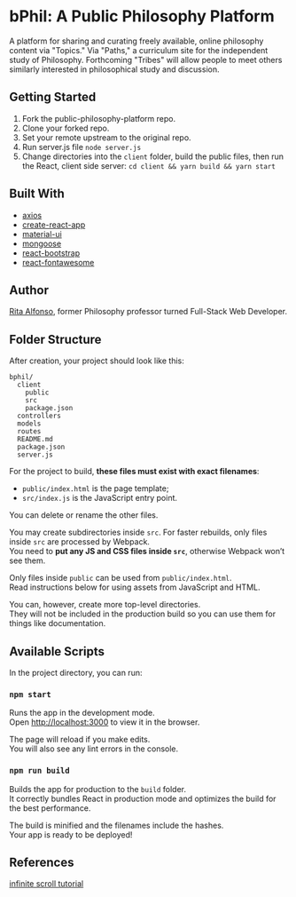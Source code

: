 # bPhil: A Public Philosophy Platform

A platform for sharing and curating freely available, online philosophy content via "Topics." Via "Paths," a curriculum site for the independent study of Philosophy. Forthcoming "Tribes" will allow people to meet others similarly interested in philosophical study and discussion.


## Getting Started

1. Fork the public-philosophy-platform repo.
2. Clone your forked repo.
3. Set your remote upstream to the original repo.
4. Run server.js file ```node server.js```
5. Change directories into the ```client``` folder, build the public files, then run the React, client side server: ```cd client && yarn build && yarn start```


## Built With

* [axios](https://www.npmjs.com/package/axios)
* [create-react-app](https://github.com/facebookincubator/create-react-app)
* [material-ui](https://www.npmjs.com/package/material-ui)
* [mongoose](https://www.npmjs.com/package/mongoose)
* [react-bootstrap](https://www.npmjs.com/package/react-bootstrap)
* [react-fontawesome](https://www.npmjs.com/package/react-fontawesome)

## Author

[Rita Alfonso](https://github.com/alfonsotech), former Philosophy professor turned Full-Stack Web Developer.


## Folder Structure

After creation, your project should look like this:

```
bphil/
  client
    public
    src
    package.json  
  controllers
  models
  routes
  README.md
  package.json
  server.js
```

For the project to build, **these files must exist with exact filenames**:

* `public/index.html` is the page template;
* `src/index.js` is the JavaScript entry point.

You can delete or rename the other files.

You may create subdirectories inside `src`. For faster rebuilds, only files inside `src` are processed by Webpack.<br>
You need to **put any JS and CSS files inside `src`**, otherwise Webpack won’t see them.

Only files inside `public` can be used from `public/index.html`.<br>
Read instructions below for using assets from JavaScript and HTML.

You can, however, create more top-level directories.<br>
They will not be included in the production build so you can use them for things like documentation.

## Available Scripts

In the project directory, you can run:

### `npm start`

Runs the app in the development mode.<br>
Open [http://localhost:3000](http://localhost:3000) to view it in the browser.

The page will reload if you make edits.<br>
You will also see any lint errors in the console.

### `npm run build`

Builds the app for production to the `build` folder.<br>
It correctly bundles React in production mode and optimizes the build for the best performance.

The build is minified and the filenames include the hashes.<br>
Your app is ready to be deployed!

## References
[infinite scroll tutorial](https://github.com/react-u/18-infinite-scrolling-using-react/blob/03-implment-infinite-scroll/src/features/contact-list/contact.js)
